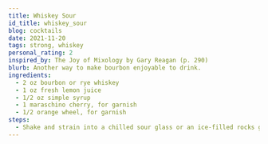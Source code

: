 ```yaml
---
title: Whiskey Sour
id_title: whiskey_sour
blog: cocktails
date: 2021-11-20
tags: strong, whiskey
personal_rating: 2
inspired_by: The Joy of Mixology by Gary Reagan (p. 290)
blurb: Another way to make bourbon enjoyable to drink.
ingredients:
  - 2 oz bourbon or rye whiskey
  - 1 oz fresh lemon juice
  - 1/2 oz simple syrup
  - 1 maraschino cherry, for garnish
  - 1/2 orange wheel, for garnish
steps:
  - Shake and strain into a chilled sour glass or an ice-filled rocks glass. Add the garnishes.
---
```


